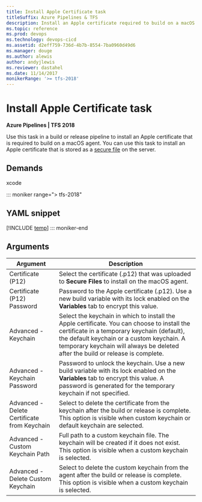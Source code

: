 ```yaml
---
title: Install Apple Certificate task 
titleSuffix: Azure Pipelines & TFS
description: Install an Apple certificate required to build on a macOS agent on Azure Pipelines and Team Foundation Server (TFS)
ms.topic: reference
ms.prod: devops
ms.technology: devops-cicd
ms.assetid: d2eff759-736d-4b7b-8554-7ba0960d49d6
ms.manager: douge
ms.author: alewis
author: andyjlewis
ms.reviewer: dastahel
ms.date: 11/14/2017
monikerRange: '>= tfs-2018'
---
```


# Install Apple Certificate task

**Azure Pipelines | TFS 2018**

Use this task in a build or release pipeline to install an Apple certificate that is required to build on a macOS agent.
You can use this task to install an Apple certificate that is stored as a [secure file](../../library/secure-files.md) on the server.

## Demands

xcode

::: moniker range="> tfs-2018"
## YAML snippet
[!INCLUDE [temp](../_shared/yaml/InstallAppleCertificateV2.md)]
::: moniker-end

## Arguments

| Argument | Description |
| -------- | ----------- |
| Certificate (P12) | Select the certificate (.p12) that was uploaded to **Secure Files** to install on the macOS agent. |
| Certificate (P12) Password | Password to the Apple certificate (.p12). Use a new build variable with its lock enabled on the **Variables** tab to encrypt this value. |
| Advanced - Keychain | Select the keychain in which to install the Apple certificate. You can choose to install the certificate in a temporary keychain (default), the default keychain or a custom keychain. A temporary keychain will always be deleted after the build or release is complete. |
| Advanced - Keychain Password | Password to unlock the keychain. Use a new build variable with its lock enabled on the **Variables** tab to encrypt this value. A password is generated for the temporary keychain if not specified. |
| Advanced - Delete Certificate from Keychain | Select to delete the certificate from the keychain after the build or release is complete. This option is visible when custom keychain or default keychain are selected. |
| Advanced - Custom Keychain Path | Full path to a custom keychain file. The keychain will be created if it does not exist. This option is visible when a custom keychain is selected. |
| Advanced - Delete Custom Keychain | Select to delete the custom keychain from the agent after the build or release is complete. This option is visible when a custom keychain is selected. |
